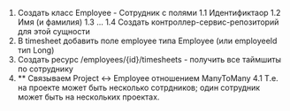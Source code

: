 1. Создать класс Employee - Сотрудник с полями
   1.1 Идентификтаор
   1.2 Имя (и фамилия)
   1.3 ...
   1.4 Создать контроллер-сервис-репозиторий для этой сущности
2. В timesheet добавить поле employee типа Employee (или employeeId тип Long)
3. Создать ресурс /employees/{id}/timesheets - получить все таймшиты по сотруднику
4. ** Связываем Project <-> Employee отношением ManyToMany
   4.1 Т.е. на проекте может быть несколько сотрдников; один сотрудник может быть на нескольких проектах.

